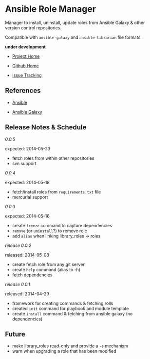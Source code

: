 Ansible Role Manager
=======================

Manager to install, uninstall, update roles from Ansible Galaxy &amp; other version control repositories.

Compatible with `ansible-galaxy` and `ansible-librarian` file formats.

**under development**

- [Project Home](http://mirskytech.github.io/ansible-role-manager/)

- [Github Home](https://github.com/mirskytech/ansible-role-manager)

- [Issue Tracking](https://github.com/mirskytech/ansible-role-manager/issues)


References
----------------------

- [Ansible](http://docs.ansible.com/)

- [Ansible Galaxy](https://galaxy.ansible.com/explore#/)

Release Notes & Schedule
----------------------

*0.0.5*

expected: 2014-05-23

- fetch roles from within other repositories
- svn support


*0.0.4*

expected: 2014-05-18

- fetch/install roles from `requirements.txt` file
- mercurial support

*0.0.3*

expected: 2014-05-16

- create `freeze` command to capture dependencies
- `remove` (or `uninstall`?) to remove role
- add `alias` when linking library_roles -> roles

*release 0.0.2*

released: 2014-05-08

- create fetch role from any git server
- create `help` command (alias to -h)
- fetch dependencies


*release 0.0.1*

released: 2014-04-29

- framework for creating commands & fetching rolls
- created `init` command for playbook and module template
- create `install` command & fetching from ansible galaxy (no dependencies)


Future
----------------------

- make library_roles read-only and provide a `-e` mechanism
- warn when upgrading a role that has been modified


